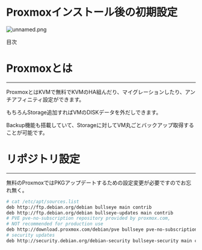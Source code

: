 # Proxmoxインストール後の初期設定

![unnamed.png](Proxmox%E3%81%A6%E3%82%99VM%E4%BD%9C%E6%88%90%E5%BE%8C%E3%81%AEAgent%E5%B0%8E%E5%85%A5%2007556cbc1877471eb16cfa7aa913b428/unnamed.png)

目次

# Proxmoxとは

---

ProxmoxとはKVMで無料でKVMのHA組んだり、マイグレーションしたり、アンチアフィニティ設定ができます。

もちろんStorage追加すればVMのDISKデータを外だしできます。

Backup機能も搭載していて、Storageに対してVM丸ごとバックアップ取得することが可能です。

# リポジトリ設定

---

無料のProxmoxではPKGアップデートするための設定変更が必要ですのでお忘れ無く。

```bash
# cat /etc/apt/sources.list
deb http://ftp.debian.org/debian bullseye main contrib
deb http://ftp.debian.org/debian bullseye-updates main contrib
# PVE pve-no-subscription repository provided by proxmox.com,
# NOT recommended for production use
deb http://download.proxmox.com/debian/pve bullseye pve-no-subscription
# security updates
deb http://security.debian.org/debian-security bullseye-security main contrib
```